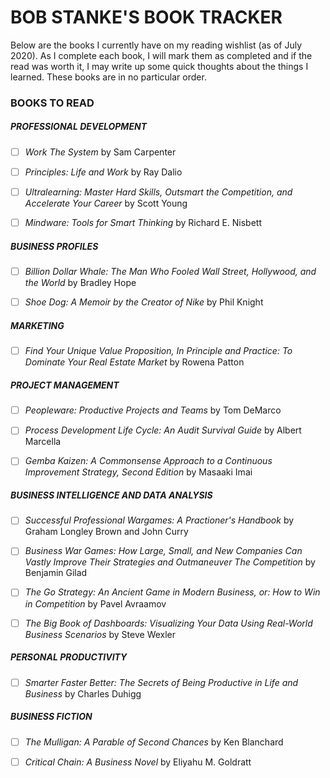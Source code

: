 # BOB STANKE'S BOOK TRACKER

Below are the books I currently have on my reading wishlist (as of July 2020).  As I complete each book, I will mark them as completed and if the read was worth it, I may write up some quick thoughts about the things I learned.  These books are in no particular order.

### BOOKS TO READ

##### PROFESSIONAL DEVELOPMENT

- [ ] *Work The System* by Sam Carpenter

- [ ] *Principles: Life and Work* by Ray Dalio

- [ ] *Ultralearning: Master Hard Skills, Outsmart the Competition, and Accelerate Your Career* by Scott Young

- [ ] *Mindware: Tools for Smart Thinking* by Richard E. Nisbett

##### BUSINESS PROFILES

- [ ] *Billion Dollar Whale: The Man Who Fooled Wall Street, Hollywood, and the World* by Bradley Hope

- [ ] *Shoe Dog: A Memoir by the Creator of Nike* by Phil Knight

##### MARKETING

- [ ] *Find Your Unique Value Proposition, In Principle and Practice: To Dominate Your Real Estate Market* by Rowena Patton

##### PROJECT MANAGEMENT

- [ ] *Peopleware: Productive Projects and Teams* by Tom DeMarco

- [ ] *Process Development Life Cycle: An Audit Survival Guide* by Albert Marcella

- [ ] *Gemba Kaizen: A Commonsense Approach to a Continuous Improvement Strategy, Second Edition* by Masaaki Imai

##### BUSINESS INTELLIGENCE AND DATA ANALYSIS

- [ ] *Successful Professional Wargames: A Practioner's Handbook* by Graham Longley Brown and John Curry

- [ ] *Business War Games: How Large, Small, and New Companies Can Vastly Improve Their Strategies and Outmaneuver The Competition* by Benjamin Gilad

- [ ] *The Go Strategy: An Ancient Game in Modern Business, or: How to Win in Competition* by Pavel Avraamov

- [ ] *The Big Book of Dashboards: Visualizing Your Data Using Real-World Business Scenarios* by Steve Wexler

##### PERSONAL PRODUCTIVITY

- [ ] *Smarter Faster Better: The Secrets of Being Productive in Life and Business* by Charles Duhigg

##### BUSINESS FICTION

- [ ] *The Mulligan: A Parable of Second Chances* by Ken Blanchard

- [ ] *Critical Chain: A Business Novel* by Eliyahu M. Goldratt
